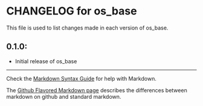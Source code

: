 # CHANGELOG for os_base

This file is used to list changes made in each version of os_base.

## 0.1.0:

* Initial release of os_base

- - -
Check the [Markdown Syntax Guide](http://daringfireball.net/projects/markdown/syntax) for help with Markdown.

The [Github Flavored Markdown page](http://github.github.com/github-flavored-markdown/) describes the differences between markdown on github and standard markdown.
